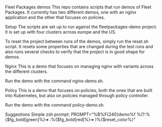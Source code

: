 Fleet Packages demos
This repo contains scripts that run demos of Fleet Packages. It currently has two different demos, one with an nginx application and the other that focuses on policies.

Setup
The scripts are set up to run against the fleetpackages-demo project. It is set up with four clusters across europe and the US.

To reset the project between runs of the demos, simply run the reset.sh script. It resets some properties that are changed during the test runs and also runs several checks to verify that the project is in good shape for demos.

Nginx
This is a demo that focuses on managing nginx with variants across the different clusters.

Run the demo with the command nginx-demo.sh.

Policy
This is a demo that focuses on policies, both the ones that are built into Kubernetes, but also on policies managed through policy controller.

Run the demo with the command policy-demo.sh.

Suggestions
Simple zsh prompt: PROMPT=“%B%F{240}demo%f %(?:%{$fg_bold[green]%}➜ :%{$fg_bold[red]%}➜ )%{$reset_color%}”
